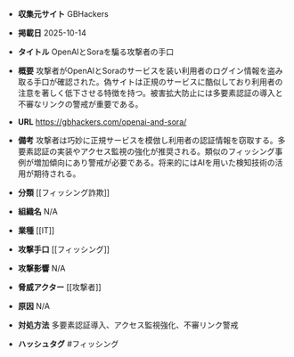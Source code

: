 - **収集元サイト**
GBHackers

- **掲載日**
2025-10-14

- **タイトル**
OpenAIとSoraを騙る攻撃者の手口

- **概要**
攻撃者がOpenAIとSoraのサービスを装い利用者のログイン情報を盗み取る手口が確認された。偽サイトは正規のサービスに酷似しており利用者の注意を著しく低下させる特徴を持つ。被害拡大防止には多要素認証の導入と不審なリンクの警戒が重要である。

- **URL**
https://gbhackers.com/openai-and-sora/

- **備考**
攻撃者は巧妙に正規サービスを模倣し利用者の認証情報を窃取する。多要素認証の実装やアクセス監視の強化が推奨される。類似のフィッシング事例が増加傾向にあり警戒が必要である。将来的にはAIを用いた検知技術の活用が期待される。

- **分類**
[[フィッシング詐欺]]

- **組織名**
N/A

- **業種**
[[IT]]

- **攻撃手口**
[[フィッシング]]

- **攻撃影響**
N/A

- **脅威アクター**
[[攻撃者]]

- **原因**
N/A

- **対処方法**
多要素認証導入、アクセス監視強化、不審リンク警戒

- **ハッシュタグ**
#フィッシング
